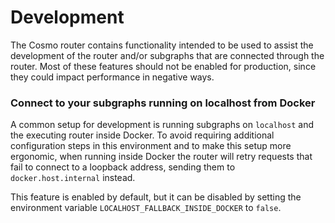 # Development

The Cosmo router contains functionality intended to be used to assist the development of the router and/or subgraphs that are connected through the router. Most of these features should not be enabled for production, since they could impact performance in negative ways.

### Connect to your subgraphs running on localhost from Docker

A common setup for development is running subgraphs on `localhost` and the executing router inside Docker. To avoid requiring additional configuration steps in this environment and to make this setup more ergonomic, when running inside Docker the router will retry requests that fail to connect to a loopback address, sending them to `docker.host.internal` instead.

This feature is enabled by default, but it can be disabled by setting the environment variable `LOCALHOST_FALLBACK_INSIDE_DOCKER` to `false`.
